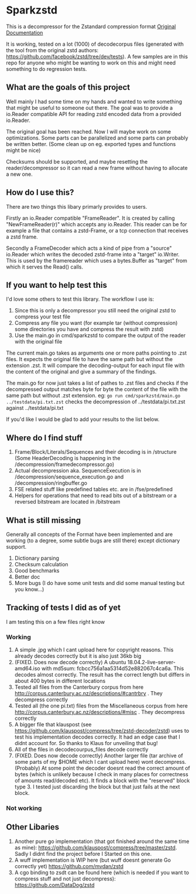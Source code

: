 # Sparkzstd
This is a decompressor for the Zstandard compression format [Original Documentation](https://github.com/facebook/zstd/blob/dev/doc/zstd_compression_format.md)

It is working, tested on a lot (1000) of decodecorpus files (generated with the tool from the original zstd authors: https://github.com/facebook/zstd/tree/dev/tests). A few samples are in this repo for anyone who might be wanting to work on this and might  need something to do regression tests.


## What are the goals of this project
Well mainly I had some time on my hands and wanted to write something that might be useful to someone out there.
The goal was to provide a io.Reader compatible API for reading zstd encoded data from a provided io.Reader.

The original goal has been reached. Now I will maybe work on some optimizations. Some parts can be parallelized and some parts can 
probably be written better. (Some clean up on eg. exported types and functions might be nice)

Checksums should be supported, and maybe resetting the reader/decompressor so it can read a new frame without having to allocate a new one.

## How do I use this?
There are two things this libary primarly provides to users. 

Firstly an io.Reader compatible "FrameReader". It is created by calling "NewFrameReader(r)" which accepts any io.Reader. This reader can be for example a file that contains a zstd-Frame, or a tcp connection that receives a zstd frame.

Secondly a FrameDecoder which acts a kind of pipe from a "source" io.Reader which writes the decoded zstd-frame into a "target" io.Writer.
This is used by the framereader which uses a bytes.Buffer as "target" from which it serves the Read() calls.



## If you want to help test this
I'd love some others to test this library. The workflow I use is:
1. Since this is only a decompressor you still need the original zstd to compress your test file
2. Compress any file you want (for example tar (without compression) some directories you have and compress the result with zstd)
3. Use the main.go in cmd/sparkzstd to compare the output of the reader with the original file

The current main.go takes as arguments one or more paths pointing to .zst files. It expects the original file to have the same path but without the extension .zst. It will compare the decoding-output for each input file with the content of the original and give a summary of the findings.

The main.go for now just takes a list of pathes to .zst files and checks if the decompressed output matches byte for byte the content of the file with the same path but without .zst extension. 
eg: `go run cmd/sparkzstd/main.go ../testdata/pi.txt.zst`
checks the decompression of ../testdata/pi.txt.zst against ../testdata/pi.txt

If you'd like I would be glad to add your results to the list below.

## Where do I find stuff
1. Frame/Block/Literals/Sequences and their decoding is in /structure (Some HeaderDecoding is happening in the /decompression/framedecompressor.go)
2. Actual decompression aka. SequenceExecution is in /decompression/sequence_execution.go and /decompression/ringbuffer.go
3. FSE related stuff like predefined tables etc. are in /fse/predefined
4. Helpers for operations that need to read bits out of a bitstream or a reversed bitstream are located in /bitstream

## What is still missing
Generally all concepts of the Format have been implemented and are working (to a degree, some subtle bugs are still there) except dictionary support.
1. Dictionary parsing
2. Checksum calculation
1. Good benchmarks
2. Better doc
3. More bugs (I do have some unit tests and did some manual testing but you know...)

## Tracking of tests I did as of yet
I am testing this on a few files right know
### Working
1. A simple .jpg which I cant upload here for copyright reasons. This already decodes correctly but it is also just 36kb big
1. (FIXED. Does now decode correctly) A ubuntu 18.04.2-live-server-amd64.iso with md5sum: fcbcc756a1aa5314d52e882067c4ca6a. This decodes almost correctly. The result has the correct length but differs in about 400 bytes in different locations
1. Tested all files from the Canterbury corpus from here http://corpus.canterbury.ac.nz/descriptions/#cantrbry . They decompress correctly
1. Tested all (the one pi.txt) files from the Miscellaneous corpus from here http://corpus.canterbury.ac.nz/descriptions/#misc . They decompress correctly
1. A bigger file that klauspost (see https://github.com/klauspost/compress/tree/zstd-decoder/zstd) uses to test his implementation decodes correctly. It had an edge case that I didnt account for. So thanks to Klaus for unveiling that bug!
1. All of the files in decodecourpus_files decode correctly
1. (FIXED. Does now decode correctly) Another larger file (tar archive of some parts of my $HOME which I cant upload here) wont decompress. (Probably) At some point the decoder doesnt read the correct amount of bytes (which is unlikely because I check in many places for correctness of amounts read/decoded etc). It finds a block with the "reserved" block type 3. I tested just discarding the block but that just fails at the next block.

### Not working

## Other Libaries
1. Another pure go implementation (that got finished around the same time as mine): https://github.com/klauspost/compress/tree/master/zstd. Sadly I didnt find the project before I Started on this one.
2. A wuff implementation is WIP here (but wuff doesnt generate Go correctly yet) https://github.com/mvdan/zstd
3. A cgo binding to zsdt can be found here (which is needed if you want to compress stuff and not just decompress): https://github.com/DataDog/zstd 

